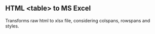 ## HTML \<table\> to MS Excel

Transforms raw html to xlsx file, considering colspans, rowspans and styles.
